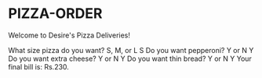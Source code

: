 # PIZZA-ORDER

Welcome to Desire's Pizza Deliveries!

What size pizza do you want? S, M, or L 
S
Do you want pepperoni? Y or N 
Y
Do you want extra cheese? Y or N 
Y
Do you want thin bread? Y or N 
Y
Your final bill is: Rs.230.
